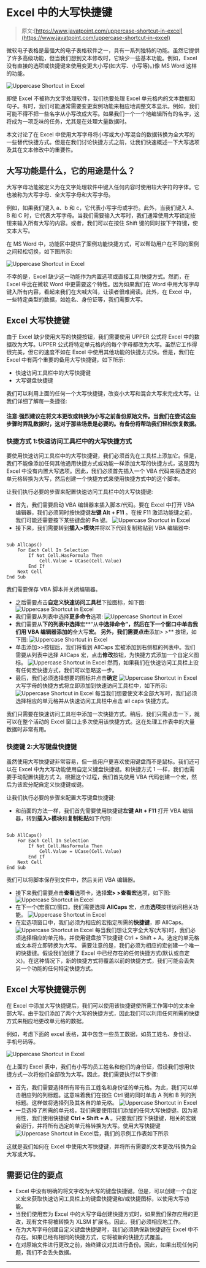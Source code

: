 # Excel 中的大写快捷键

> 原文:[https://www.javatpoint.com/uppercase-shortcut-in-excel](https://www.javatpoint.com/uppercase-shortcut-in-excel)

微软电子表格是最强大的电子表格软件之一，具有一系列独特的功能。虽然它提供了许多高级功能，但当我们想到文本修改时，它缺少一些基本功能。例如，Excel 没有直接的选项或快捷键来使用变更大小写(如大写、小写等)。)像 MS Word 这样的功能。

![Uppercase Shortcut in Excel](img/de5c626383878cd7516c4a0bc76b2ad0.png)

即使 Excel 不被称为文字处理软件，我们也要处理 Excel 单元格内的文本数据和句子。有时，我们可能通常需要变更案例功能来相应地调整文本显示。例如，我们可能不得不把一些名字从小写改成大写。如果我们一个一个地编辑所有的名字，这将成为一项乏味的任务，尤其是在处理大量数据时。

本文讨论了在 Excel 中使用大写字母将小写或大小写混合的数据转换为全大写的一些替代快捷方式。但是在我们讨论快捷方式之前，让我们快速概述一下大写选项及其在文本修改中的重要性。

## 大写功能是什么，它的用途是什么？

大写字母功能被定义为在文字处理软件中键入任何内容时使用较大字符的字体。它也被称为大写字母、全大写字母和大写字母。

例如，如果我们键入 a、b 和 c，它代表小写字母或字符。此外，当我们键入 A、B 和 C 时，它代表大写字母。当我们需要输入大写时，我们通常使用大写锁定按钮来输入所有大写的内容。或者，我们可以在按住 Shift 键的同时按下字符键，使文本大写。

在 MS Word 中，功能区中提供了案例功能快捷方式，可以帮助用户在不同的案例之间轻松切换，如下图所示:

![Uppercase Shortcut in Excel](img/dc157ae1702b4b0ea912041d17fbcce2.png)

不幸的是，Excel 缺少这一功能作为内置选项或直接工具/快捷方式。然而，在 Excel 中比在微软 Word 中更需要这个特性。因为如果我们在 Word 中用大写字母键入所有内容，看起来我们在大喊大叫，让读者很难阅读。此外，在 Excel 中，一些特定类型的数据，如姓名、身份证等，我们需要大写。

## Excel 大写快捷键

由于 Excel 缺少使用大写的快捷按钮，我们需要使用 UPPER 公式将 Excel 中的数据改为大写。UPPER 公式将特定单元格内的每个字母都改为大写。虽然它工作得很完美，但它的速度不如在 Excel 中使用其他功能的快捷方式快。但是，我们在 Excel 中有两个重要的备用大写快捷键，如下所示:

*   快速访问工具栏中的大写快捷键
*   大写键盘快捷键

我们可以利用上面的任何一个大写快捷键，改变小大写和混合大写来完成大写。让我们详细了解每一条捷径:

#### 注意:强烈建议在将文本更改或转换为小写之前备份原始文件。当我们在尝试这些步骤时弄乱数据时，这对于那些场景是必要的。有备份将帮助我们轻松恢复数据。

### 快捷方式 1:快速访问工具栏中的大写快捷方式

要使用快速访问工具栏中的大写快捷键，我们必须首先在工具栏上添加它。但是，我们不能像添加任何其他通用快捷方式或功能一样添加大写的快捷方式，这是因为 Excel 中没有内置大写选项。因此，我们必须首先插入一个 VBA 代码来将选定的单元格转换为大写，然后创建一个快捷方式来使用快捷方式中的这个脚本。

让我们执行必要的步骤来配置快速访问工具栏中的大写快捷键:

*   首先，我们需要启动 VBA 编辑器来插入脚本/代码。要在 Excel 中打开 VBA 编辑器，我们必须同时按快捷键**左键 Alt + F11** 。在按 F11 激活功能键之前，我们可能还需要按下某些键盘的 **Fn** 键。
    ![Uppercase Shortcut in Excel](img/a0137f1add14f104dd2bb05e3557e927.png)
*   接下来，我们需要转到**插入>模块**并将以下代码复制粘贴到 VBA 编辑器中:

```

Sub AllCaps()
    For Each Cell In Selection
        If Not Cell.HasFormula Then
            Cell.Value = UCase(Cell.Value)
        End If
    Next Cell
End Sub

```

我们需要保存 VBA 脚本并关闭编辑器。

*   之后需要点击**自定义快速访问工具栏**下拉图标，如下图:
    ![Uppercase Shortcut in Excel](img/3472e18d5aabbb08dec773f0a345501b.png)
*   我们需要从列表中选择**更多命令**选项:
    ![Uppercase Shortcut in Excel](img/374fe0917c63f8d66894eacd5c3bc91f.png)
*   我们需要从**下的列表中选择**宏**“从**中选择命令”，然后在下一个窗口中单击我们用 VBA 编辑器添加的**全大写**宏。
    另外，我们需要点击**添加> >** 按钮，如下图:
    ![Uppercase Shortcut in Excel](img/db7dcba9f3435e2757bbc1e21f4fd34f.png)
*   单击添加>>按钮后，我们将看到 AllCaps 宏被添加到右侧框的列表中。我们需要从列表中选择 AllCaps 宏，点击**修改**按钮，为快捷方式添加一个自定义图标。
    ![Uppercase Shortcut in Excel](img/5b53066af6496c4fd6c852bd20e1f73d.png)
    然而，如果我们在快速访问工具栏上没有任何宏快捷方式，我们可以忽略这一步。
*   最后，我们必须选择想要的图标并点击**确定**
    ![Uppercase Shortcut in Excel](img/cbb5021e86ee100e541a700b4f5376c0.png)
    大写字母的快捷方式将立即添加到快速访问工具栏中，如下所示:
    ![Uppercase Shortcut in Excel](img/4cbaa809ff650206ad0244468632a56c.png)
    每当我们想要使文本全部大写时，我们必须选择相应的单元格并从快速访问工具栏中点击 all caps 快捷方式。

我们只需要在快速访问工具栏中添加一次快捷方式。稍后，我们只需点击一下，就可以在整个活动的 Excel 窗口上多次使用该快捷方式。这在处理工作表中的大量数据时非常有用。

### 快捷键 2:大写键盘快捷键

虽然使用大写快捷键非常容易，但一些用户更喜欢使用键盘而不是鼠标。我们还可以在 Excel 中为大写功能使用自定义键盘快捷键。和快捷方式 1 一样，我们也需要手动配置快捷方式 2。根据这个过程，我们首先使用 VBA 代码创建一个宏，然后为该宏分配自定义快捷键或键。

让我们执行必要的步骤来配置大写键盘快捷键:

*   和前面的方法一样，我们首先需要使用快捷键**左键 Alt + F11** 打开 VBA 编辑器，转到**插入>模块**和**复制粘贴**如下代码:

```

Sub AllCaps()
    For Each Cell In Selection
        If Not Cell.HasFormula Then
            Cell.Value = UCase(Cell.Value)
        End If
    Next Cell
End Sub

```

我们可以将脚本保存到文件中，然后关闭 VBA 编辑器。

*   接下来我们需要点击**查看**选项卡，选择**宏> >查看宏**选项，如下图:
    ![Uppercase Shortcut in Excel](img/0e6547ee30f0e894dd0a0b5d6d2831a1.png)
*   在下一个(宏窗口)窗口，我们需要选择 **AllCaps** 宏，点击**选项**按钮访问相关功能。
    ![Uppercase Shortcut in Excel](img/bdfa4217b1cf04e85179e0d8fe01d31e.png)
*   在宏选项窗口中，我们必须为相应的宏指定所需的**快捷键**，即 AllCaps。
    ![Uppercase Shortcut in Excel](img/10dc9aab220aa8586d05b1d8894731a7.png)
    每当我们想让文字全大写(大写)时，我们必须选择相应的单元格，并使用键盘按下快捷键 Ctrl + Shift + A。选定的单元格或文本将立即转换为大写。
    需要注意的是，我们必须为相应的宏创建一个唯一的快捷键。假设我们创建了 Excel 中已经存在的任何快捷方式(默认或自定义)。在这种情况下，新的快捷方式将覆盖以前的快捷方式，我们可能会丢失另一个功能的任何特定快捷方式。

## Excel 大写快捷键示例

在 Excel 中添加大写快捷键后，我们可以使用该快捷键使所需工作簿中的文本全部大写。由于我们添加了两个大写的快捷方式，因此我们可以利用任何所需的快捷方式来相应地更改单元格的数据。

例如，考虑下面的 excel 表格，其中包含一些员工数据，如员工姓名、身份证、手机号码等。

![Uppercase Shortcut in Excel](img/8b38a9507ccc94db61846b39c7d32f3f.png)

在上面的 Excel 表中，我们有小写的员工姓名和他们的身份证，假设我们想用快捷方式一次将他们全部改为大写。因此，我们需要执行以下步骤:

*   首先，我们需要选择所有带有员工姓名和身份证的单元格。为此，我们可以单击相应列的列标题。这意味着我们在按住 Ctrl 键的同时单击 A 列和 B 列的列标题。这样做将选择列及其各自的单元格。
    ![Uppercase Shortcut in Excel](img/4f605f7924e47620d87ac5691b58ba54.png)
*   一旦选择了所需的单元格，我们需要使用我们添加的任何大写快捷键。因为易用性，我们使用快捷键 **Ctrl + Shift + A** 。只要我们按下快捷键，相关的宏就会运行，并将所有选定的单元格转换为大写。使用大写快捷键
    ![Uppercase Shortcut in Excel](img/94f79133951056b67ac382ee95790991.png)后，我们的示例工作表如下所示

这就是我们如何在 Excel 中使用大写快捷键，并将所有需要的文本更改/转换为全大写或大写。

## 需要记住的要点

*   Excel 中没有明确的将文字改为大写的键盘快捷键。但是，可以创建一个自定义宏来获取快速访问工具栏上的键盘快捷键和/或快捷图标，以使用大写功能。
*   当我们使用宏为 Excel 中的大写字母创建快捷方式时，如果我们保存应用的更改，现有文件将被转换为 XLSM 扩展名。因此，我们必须相应地工作。
*   在为大写字母创建自定义键盘快捷键时，我们必须确保新快捷键在 Excel 中不存在。如果已经有相同的快捷方式，它将被新的快捷方式覆盖。
*   在对原始文件进行更改之前，始终建议对其进行备份。因此，如果出现任何问题，我们不会丢失数据。

* * *
